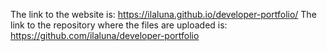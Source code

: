 The link to the website is: https://ilaluna.github.io/developer-portfolio/
The link to the repository where the files are uploaded is: https://github.com/ilaluna/developer-portfolio
